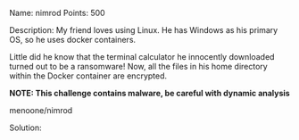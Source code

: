 Name: nimrod 
Points: 500 

Description:
My friend loves using Linux. He has Windows as his primary OS, so he uses docker containers.

Little did he know that the terminal calculator he innocently downloaded turned out to be a ransomware! Now, all the files in his home directory within the Docker container are encrypted.

**NOTE: This challenge contains malware, be careful with dynamic analysis**

menoone/nimrod 

Solution:
